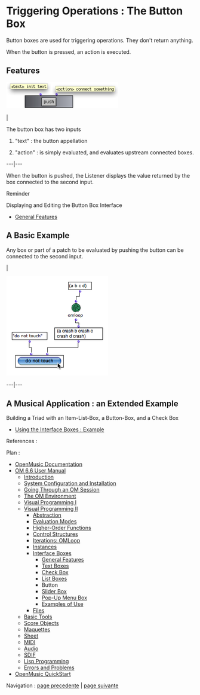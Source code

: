 # Triggering Operations : The Button Box

Button boxes are used for triggering operations. They don't return anything.

When the  button is pressed, an action is executed.

## Features

![](../res/push.png)

|

The  button box has two inputs

  1. "text" : the button appellation

  2. "action" : is simply evaluated, and evaluates upstream connected boxes.

  
  
---|---  
  
When the button is pushed, the Listener displays the value returned by the box
connected to the second input.

Reminder

Displaying and Editing the Button Box Interface

  * [General Features](GeneralFeatures)

## A Basic Example

Any box or part of a patch to be evaluated by pushing the button can be
connected to the second input.

|

![](../res/bouton.png)  
  
---|---  
  
## A Musical Application : an Extended Example

Building a Triad with an Item-List-Box, a Button-Box, and a Check Box

  * [Using the Interface Boxes : Example](InterfaceExample)

References :

Plan :

  * [OpenMusic Documentation](OM-Documentation)
  * [OM 6.6 User Manual](OM-User-Manual)
    * [Introduction](00-Sommaire)
    * [System Configuration and Installation](Installation)
    * [Going Through an OM Session](Goingthrough)
    * [The OM Environment](Environment)
    * [Visual Programming I](BasicVisualProgramming)
    * [Visual Programming II](AdvancedVisualProgramming)
      * [Abstraction](Abstraction)
      * [Evaluation Modes](EvalModes)
      * [Higher-Order Functions](HighOrder)
      * [Control Structures](Control)
      * [Iterations: OMLoop](OMLoop)
      * [Instances](Instances)
      * [Interface Boxes](InterfaceBoxes)
        * [General Features](GeneralFeatures)
        * [Text Boxes](TextBoxes)
        * [Check Box](CheckBox)
        * [List Boxes](ListBoxes)
        * Button
        * [Slider Box](Slider)
        * [Pop-Up Menu Box](MenuBoxes)
        * [Examples of Use](InterfaceExample)
      * [Files](Files)
    * [Basic Tools](BasicObjects)
    * [Score Objects](ScoreObjects)
    * [Maquettes](Maquettes)
    * [Sheet](Sheet)
    * [MIDI](MIDI)
    * [Audio](Audio)
    * [SDIF](SDIF)
    * [Lisp Programming](Lisp)
    * [Errors and Problems](errors)
  * [OpenMusic QuickStart](QuickStart-Chapters)

Navigation : [page precedente](ListBoxes "page précédente\(List Boxes\)")
| [page suivante](Slider "page suivante\(Slider Box\)")

